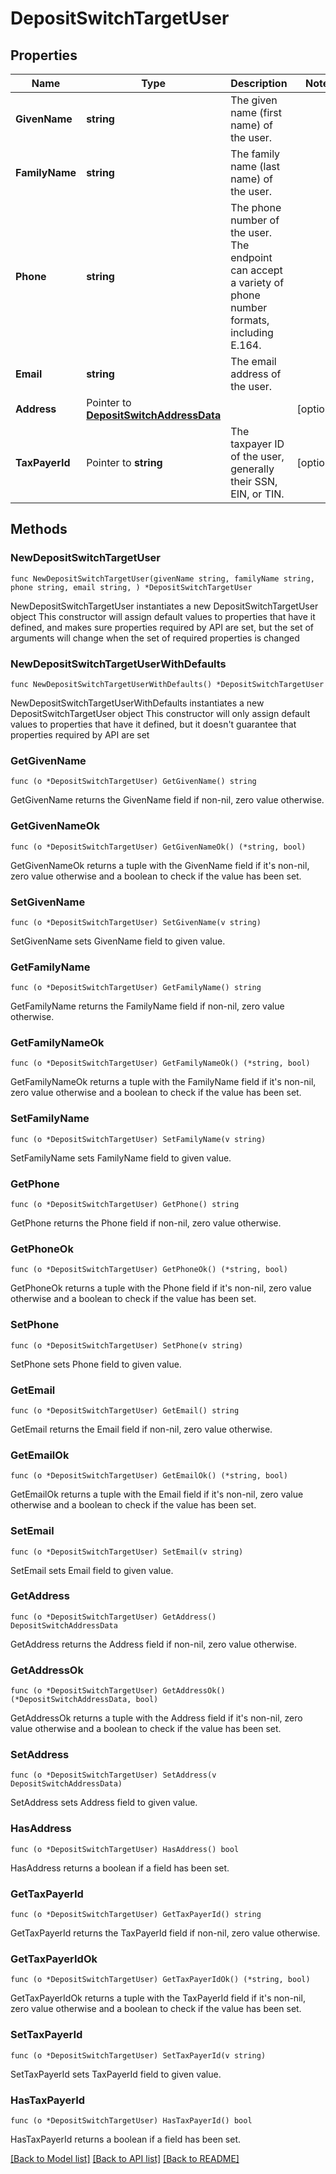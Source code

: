 # DepositSwitchTargetUser

## Properties

Name | Type | Description | Notes
------------ | ------------- | ------------- | -------------
**GivenName** | **string** | The given name (first name) of the user. | 
**FamilyName** | **string** | The family name (last name) of the user. | 
**Phone** | **string** | The phone number of the user. The endpoint can accept a variety of phone number formats, including E.164. | 
**Email** | **string** | The email address of the user. | 
**Address** | Pointer to [**DepositSwitchAddressData**](DepositSwitchAddressData.md) |  | [optional] 
**TaxPayerId** | Pointer to **string** | The taxpayer ID of the user, generally their SSN, EIN, or TIN. | [optional] 

## Methods

### NewDepositSwitchTargetUser

`func NewDepositSwitchTargetUser(givenName string, familyName string, phone string, email string, ) *DepositSwitchTargetUser`

NewDepositSwitchTargetUser instantiates a new DepositSwitchTargetUser object
This constructor will assign default values to properties that have it defined,
and makes sure properties required by API are set, but the set of arguments
will change when the set of required properties is changed

### NewDepositSwitchTargetUserWithDefaults

`func NewDepositSwitchTargetUserWithDefaults() *DepositSwitchTargetUser`

NewDepositSwitchTargetUserWithDefaults instantiates a new DepositSwitchTargetUser object
This constructor will only assign default values to properties that have it defined,
but it doesn't guarantee that properties required by API are set

### GetGivenName

`func (o *DepositSwitchTargetUser) GetGivenName() string`

GetGivenName returns the GivenName field if non-nil, zero value otherwise.

### GetGivenNameOk

`func (o *DepositSwitchTargetUser) GetGivenNameOk() (*string, bool)`

GetGivenNameOk returns a tuple with the GivenName field if it's non-nil, zero value otherwise
and a boolean to check if the value has been set.

### SetGivenName

`func (o *DepositSwitchTargetUser) SetGivenName(v string)`

SetGivenName sets GivenName field to given value.


### GetFamilyName

`func (o *DepositSwitchTargetUser) GetFamilyName() string`

GetFamilyName returns the FamilyName field if non-nil, zero value otherwise.

### GetFamilyNameOk

`func (o *DepositSwitchTargetUser) GetFamilyNameOk() (*string, bool)`

GetFamilyNameOk returns a tuple with the FamilyName field if it's non-nil, zero value otherwise
and a boolean to check if the value has been set.

### SetFamilyName

`func (o *DepositSwitchTargetUser) SetFamilyName(v string)`

SetFamilyName sets FamilyName field to given value.


### GetPhone

`func (o *DepositSwitchTargetUser) GetPhone() string`

GetPhone returns the Phone field if non-nil, zero value otherwise.

### GetPhoneOk

`func (o *DepositSwitchTargetUser) GetPhoneOk() (*string, bool)`

GetPhoneOk returns a tuple with the Phone field if it's non-nil, zero value otherwise
and a boolean to check if the value has been set.

### SetPhone

`func (o *DepositSwitchTargetUser) SetPhone(v string)`

SetPhone sets Phone field to given value.


### GetEmail

`func (o *DepositSwitchTargetUser) GetEmail() string`

GetEmail returns the Email field if non-nil, zero value otherwise.

### GetEmailOk

`func (o *DepositSwitchTargetUser) GetEmailOk() (*string, bool)`

GetEmailOk returns a tuple with the Email field if it's non-nil, zero value otherwise
and a boolean to check if the value has been set.

### SetEmail

`func (o *DepositSwitchTargetUser) SetEmail(v string)`

SetEmail sets Email field to given value.


### GetAddress

`func (o *DepositSwitchTargetUser) GetAddress() DepositSwitchAddressData`

GetAddress returns the Address field if non-nil, zero value otherwise.

### GetAddressOk

`func (o *DepositSwitchTargetUser) GetAddressOk() (*DepositSwitchAddressData, bool)`

GetAddressOk returns a tuple with the Address field if it's non-nil, zero value otherwise
and a boolean to check if the value has been set.

### SetAddress

`func (o *DepositSwitchTargetUser) SetAddress(v DepositSwitchAddressData)`

SetAddress sets Address field to given value.

### HasAddress

`func (o *DepositSwitchTargetUser) HasAddress() bool`

HasAddress returns a boolean if a field has been set.

### GetTaxPayerId

`func (o *DepositSwitchTargetUser) GetTaxPayerId() string`

GetTaxPayerId returns the TaxPayerId field if non-nil, zero value otherwise.

### GetTaxPayerIdOk

`func (o *DepositSwitchTargetUser) GetTaxPayerIdOk() (*string, bool)`

GetTaxPayerIdOk returns a tuple with the TaxPayerId field if it's non-nil, zero value otherwise
and a boolean to check if the value has been set.

### SetTaxPayerId

`func (o *DepositSwitchTargetUser) SetTaxPayerId(v string)`

SetTaxPayerId sets TaxPayerId field to given value.

### HasTaxPayerId

`func (o *DepositSwitchTargetUser) HasTaxPayerId() bool`

HasTaxPayerId returns a boolean if a field has been set.


[[Back to Model list]](../README.md#documentation-for-models) [[Back to API list]](../README.md#documentation-for-api-endpoints) [[Back to README]](../README.md)


